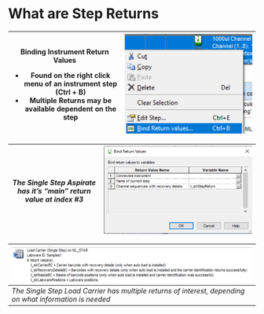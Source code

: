 # What are Step Returns

| <p><strong>Binding Instrument Return Values</strong></p><ul><li>Found on the <strong>right click</strong> menu of an instrument step (Ctrl + B)</li><li>Multiple Returns may be available dependent on the step</li></ul> | <img src="../../.gitbook/assets/1 (28).png" alt="" data-size="original"> |
| ------------------------------------------------------------------------------------------------------------------------------------------------------------------------------------------------------------------------- | ------------------------------------------------------------------------ |

| _The Single Step Aspirate has it’s “main” return value at index #3_ | <img src="../../.gitbook/assets/2 (27).png" alt="" data-size="original"> |
| ------------------------------------------------------------------- | ------------------------------------------------------------------------ |

| <img src="../../.gitbook/assets/3 (29).png" alt="" data-size="original">                                 |
| -------------------------------------------------------------------------------------------------------- |
| _The Single Step Load Carrier has multiple returns of interest, depending on what information is needed_ |


